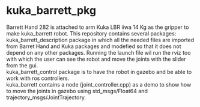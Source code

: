 # kuka_barrett_pkg
Barrett Hand 282 is attached to arm Kuka LBR iiwa 14 Kg as the gripper to make kuka_barrett robot. This repository contains several packages:  
kuka_barrett_description package in which all the needed files are imported from Barret Hand and Kuka packages and modefied so that it does not depend on any other packages. Running the launch file wil run the rviz too with which the user can see the robot and move the joints with the slider from the gui.   
kuka_barrett_control package is to have the robot in gazebo and be able to work with ros controllers.  
kuka_barrett contains a node (joint_controller.cpp) as a demo to show how to move the joints in gazebo using std_msgs/Float64 and trajectory_msgs/JointTrajectory.
